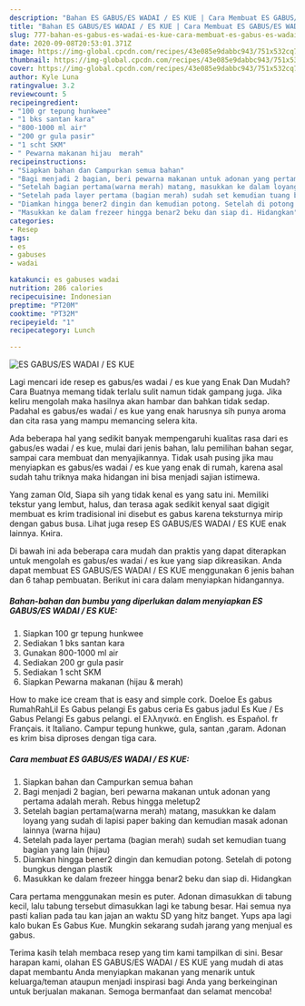 ```yaml
---
description: "Bahan ES GABUS/ES WADAI / ES KUE | Cara Membuat ES GABUS/ES WADAI / ES KUE Yang Bikin Ngiler"
title: "Bahan ES GABUS/ES WADAI / ES KUE | Cara Membuat ES GABUS/ES WADAI / ES KUE Yang Bikin Ngiler"
slug: 777-bahan-es-gabus-es-wadai-es-kue-cara-membuat-es-gabus-es-wadai-es-kue-yang-bikin-ngiler
date: 2020-09-08T20:53:01.371Z
image: https://img-global.cpcdn.com/recipes/43e085e9dabbc943/751x532cq70/es-gabuses-wadai-es-kue-foto-resep-utama.jpg
thumbnail: https://img-global.cpcdn.com/recipes/43e085e9dabbc943/751x532cq70/es-gabuses-wadai-es-kue-foto-resep-utama.jpg
cover: https://img-global.cpcdn.com/recipes/43e085e9dabbc943/751x532cq70/es-gabuses-wadai-es-kue-foto-resep-utama.jpg
author: Kyle Luna
ratingvalue: 3.2
reviewcount: 5
recipeingredient:
- "100 gr tepung hunkwee"
- "1 bks santan kara"
- "800-1000 ml air"
- "200 gr gula pasir"
- "1 scht SKM"
- " Pewarna makanan hijau  merah"
recipeinstructions:
- "Siapkan bahan dan Campurkan semua bahan"
- "Bagi menjadi 2 bagian, beri pewarna makanan untuk adonan yang pertama adalah merah. Rebus hingga meletup2"
- "Setelah bagian pertama(warna merah) matang, masukkan ke dalam loyang yang sudah di lapisi paper baking dan kemudian masak adonan lainnya (warna hijau)"
- "Setelah pada layer pertama (bagian merah) sudah set kemudian tuang bagian yang lain (hijau)"
- "Diamkan hingga bener2 dingin dan kemudian potong. Setelah di potong bungkus dengan plastik"
- "Masukkan ke dalam frezeer hingga benar2 beku dan siap di. Hidangkan"
categories:
- Resep
tags:
- es
- gabuses
- wadai

katakunci: es gabuses wadai 
nutrition: 286 calories
recipecuisine: Indonesian
preptime: "PT20M"
cooktime: "PT32M"
recipeyield: "1"
recipecategory: Lunch

---
```



![ES GABUS/ES WADAI / ES KUE](https://img-global.cpcdn.com/recipes/43e085e9dabbc943/751x532cq70/es-gabuses-wadai-es-kue-foto-resep-utama.jpg)

Lagi mencari ide resep es gabus/es wadai / es kue yang Enak Dan Mudah? Cara Buatnya memang tidak terlalu sulit namun tidak gampang juga. Jika keliru mengolah maka hasilnya akan hambar dan bahkan tidak sedap. Padahal es gabus/es wadai / es kue yang enak harusnya sih punya aroma dan cita rasa yang mampu memancing selera kita.

Ada beberapa hal yang sedikit banyak mempengaruhi kualitas rasa dari es gabus/es wadai / es kue, mulai dari jenis bahan, lalu pemilihan bahan segar, sampai cara membuat dan menyajikannya. Tidak usah pusing jika mau menyiapkan es gabus/es wadai / es kue yang enak di rumah, karena asal sudah tahu triknya maka hidangan ini bisa menjadi sajian istimewa.

Yang zaman Old, Siapa sih yang tidak kenal es yang satu ini. Memiliki tekstur yang lembut, halus, dan terasa agak sedikit kenyal saat digigit membuat es krim tradisional ini disebut es gabus karena teksturnya mirip dengan gabus busa. Lihat juga resep ES GABUS/ES WADAI / ES KUE enak lainnya. Кніга.


Di bawah ini ada beberapa cara mudah dan praktis yang dapat diterapkan untuk mengolah es gabus/es wadai / es kue yang siap dikreasikan. Anda dapat membuat ES GABUS/ES WADAI / ES KUE menggunakan 6 jenis bahan dan 6 tahap pembuatan. Berikut ini cara dalam menyiapkan hidangannya.

<!--inarticleads1-->

##### Bahan-bahan dan bumbu yang diperlukan dalam menyiapkan ES GABUS/ES WADAI / ES KUE:

1. Siapkan 100 gr tepung hunkwee
1. Sediakan 1 bks santan kara
1. Gunakan 800-1000 ml air
1. Sediakan 200 gr gula pasir
1. Sediakan 1 scht SKM
1. Siapkan  Pewarna makanan (hijau &amp; merah)


How to make ice cream that is easy and simple cork. Doeloe Es gabus RumahRahLil Es Gabus pelangi Es gabus ceria Es gabus jadul Es Kue / Es Gabus Pelangi Es gabus pelangi. el Ελληνικά. en English. es Español. fr Français. it Italiano. Campur tepung hunkwe, gula, santan ,garam. Adonan es krim bisa diproses dengan tiga cara. 

<!--inarticleads2-->

##### Cara membuat ES GABUS/ES WADAI / ES KUE:

1. Siapkan bahan dan Campurkan semua bahan
1. Bagi menjadi 2 bagian, beri pewarna makanan untuk adonan yang pertama adalah merah. Rebus hingga meletup2
1. Setelah bagian pertama(warna merah) matang, masukkan ke dalam loyang yang sudah di lapisi paper baking dan kemudian masak adonan lainnya (warna hijau)
1. Setelah pada layer pertama (bagian merah) sudah set kemudian tuang bagian yang lain (hijau)
1. Diamkan hingga bener2 dingin dan kemudian potong. Setelah di potong bungkus dengan plastik
1. Masukkan ke dalam frezeer hingga benar2 beku dan siap di. Hidangkan


Cara pertama menggunakan mesin es puter. Adonan dimasukkan di tabung kecil, lalu tabung tersebut dimasukkan lagi ke tabung besar. Hai semua nya pasti kalian pada tau kan jajan an waktu SD yang hitz banget. Yups apa lagi kalo bukan Es Gabus Kue. Mungkin sekarang sudah jarang yang menjual es gabus. 

Terima kasih telah membaca resep yang tim kami tampilkan di sini. Besar harapan kami, olahan ES GABUS/ES WADAI / ES KUE yang mudah di atas dapat membantu Anda menyiapkan makanan yang menarik untuk keluarga/teman ataupun menjadi inspirasi bagi Anda yang berkeinginan untuk berjualan makanan. Semoga bermanfaat dan selamat mencoba!
